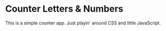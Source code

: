 # Counter Letters & Numbers
This is a simple counter app. Just playin' around CSS and little JavaScript.